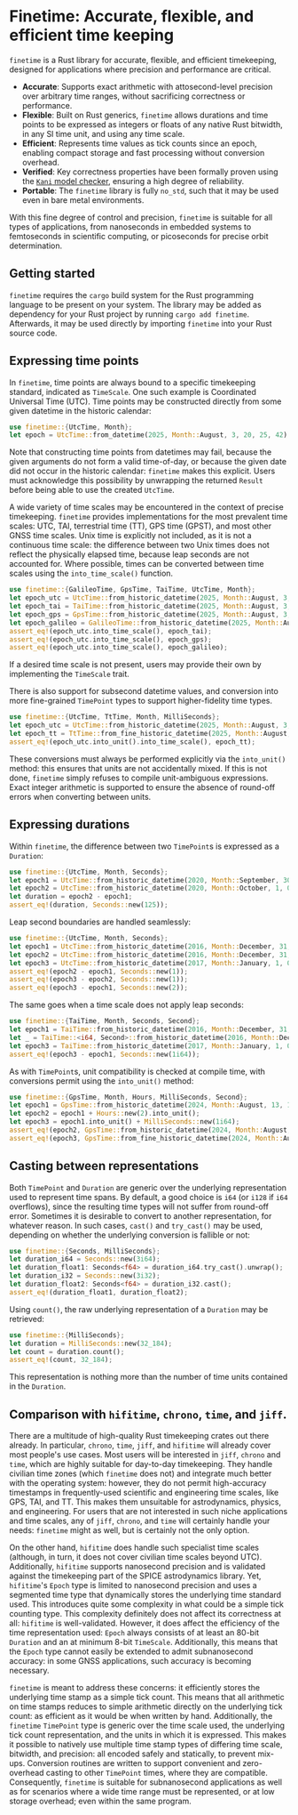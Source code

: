 # Finetime: Accurate, flexible, and efficient time keeping
`finetime` is a Rust library for accurate, flexible, and efficient timekeeping, designed for applications where precision and performance are critical.
- **Accurate**: Supports exact arithmetic with attosecond-level precision over arbitrary time ranges, without sacrificing correctness or performance.
- **Flexible**: Built on Rust generics, `finetime` allows durations and time points to be expressed as integers or floats of any native Rust bitwidth, in any SI time unit, and using any time scale.
- **Efficient**: Represents time values as tick counts since an epoch, enabling compact storage and fast processing without conversion overhead.
- **Verified**: Key correctness properties have been formally proven using the [`Kani` model checker](https://model-checking.github.io/kani/), ensuring a high degree of reliability.
- **Portable**: The `finetime` library is fully `no_std`, such that it may be used even in bare metal environments.

With this fine degree of control and precision, `finetime` is suitable for all types of applications, from nanoseconds in embedded systems to femtoseconds in scientific computing, or picoseconds for precise orbit determination.

## Getting started
`finetime` requires the `cargo` build system for the Rust programming language to be present on your system. The library may be added as dependency for your Rust project by running `cargo add finetime`. Afterwards, it may be used directly by importing `finetime` into your Rust source code.

## Expressing time points
In `finetime`, time points are always bound to a specific timekeeping standard, indicated as `TimeScale`. One such example is Coordinated Universal Time (UTC). Time points may be constructed directly from some given datetime in the historic calendar:
```rust
use finetime::{UtcTime, Month};
let epoch = UtcTime::from_datetime(2025, Month::August, 3, 20, 25, 42).unwrap();
```
Note that constructing time points from datetimes may fail, because the given arguments do not form a valid time-of-day, or because the given date did not occur in the historic calendar: `finetime` makes this explicit. Users must acknowledge this possibility by unwrapping the returned `Result` before being able to use the created `UtcTime`.

A wide variety of time scales may be encountered in the context of precise timekeeping.
`finetime` provides implementations for the most prevalent time scales: UTC, TAI, terrestrial time (TT), GPS time (GPST), and most other GNSS time scales.
Unix time is explicitly not included, as it is not a continuous time scale: the difference between two Unix times does not reflect the physically elapsed time, because leap seconds are not accounted for.
Where possible, times can be converted between time scales using the `into_time_scale()` function.
```rust
use finetime::{GalileoTime, GpsTime, TaiTime, UtcTime, Month};
let epoch_utc = UtcTime::from_historic_datetime(2025, Month::August, 3, 20, 25, 42).unwrap();
let epoch_tai = TaiTime::from_historic_datetime(2025, Month::August, 3, 20, 26, 19).unwrap();
let epoch_gps = GpsTime::from_historic_datetime(2025, Month::August, 3, 20, 26, 0).unwrap();
let epoch_galileo = GalileoTime::from_historic_datetime(2025, Month::August, 3, 20, 26, 0).unwrap();
assert_eq!(epoch_utc.into_time_scale(), epoch_tai);
assert_eq!(epoch_utc.into_time_scale(), epoch_gps);
assert_eq!(epoch_utc.into_time_scale(), epoch_galileo);
```
If a desired time scale is not present, users may provide their own by implementing the `TimeScale` trait.

There is also support for subsecond datetime values, and conversion into more fine-grained `TimePoint` types to support higher-fidelity time types.
```rust
use finetime::{UtcTime, TtTime, Month, MilliSeconds};
let epoch_utc = UtcTime::from_historic_datetime(2025, Month::August, 3, 20, 25, 42).unwrap();
let epoch_tt = TtTime::from_fine_historic_datetime(2025, Month::August, 3, 20, 26, 51, MilliSeconds::new(184i64)).unwrap();
assert_eq!(epoch_utc.into_unit().into_time_scale(), epoch_tt);
```
These conversions must always be performed explicitly via the `into_unit()` method: this ensures that units are not accidentally mixed. If this is not done, `finetime` simply refuses to compile unit-ambiguous expressions.
Exact integer arithmetic is supported to ensure the absence of round-off errors when converting between units.

## Expressing durations
Within `finetime`, the difference between two `TimePoint`s is expressed as a `Duration`:
```rust
use finetime::{UtcTime, Month, Seconds};
let epoch1 = UtcTime::from_historic_datetime(2020, Month::September, 30, 23, 59, 58).unwrap();
let epoch2 = UtcTime::from_historic_datetime(2020, Month::October, 1, 0, 2, 3).unwrap();
let duration = epoch2 - epoch1;
assert_eq!(duration, Seconds::new(125));
```

Leap second boundaries are handled seamlessly:
```rust
use finetime::{UtcTime, Month, Seconds};
let epoch1 = UtcTime::from_historic_datetime(2016, Month::December, 31, 23, 59, 59).unwrap();
let epoch2 = UtcTime::from_historic_datetime(2016, Month::December, 31, 23, 59, 60).unwrap();
let epoch3 = UtcTime::from_historic_datetime(2017, Month::January, 1, 0, 0, 0).unwrap();
assert_eq!(epoch2 - epoch1, Seconds::new(1));
assert_eq!(epoch3 - epoch2, Seconds::new(1));
assert_eq!(epoch3 - epoch1, Seconds::new(2));
```
The same goes when a time scale does not apply leap seconds:
```rust
use finetime::{TaiTime, Month, Seconds, Second};
let epoch1 = TaiTime::from_historic_datetime(2016, Month::December, 31, 23, 59, 59).unwrap();
let _ = TaiTime::<i64, Second>::from_historic_datetime(2016, Month::December, 31, 23, 59, 60).unwrap_err();
let epoch3 = TaiTime::from_historic_datetime(2017, Month::January, 1, 0, 0, 0).unwrap();
assert_eq!(epoch3 - epoch1, Seconds::new(1i64));
```

As with `TimePoint`s, unit compatibility is checked at compile time, with conversions permit using the `into_unit()` method:
```rust
use finetime::{GpsTime, Month, Hours, MilliSeconds, Second};
let epoch1 = GpsTime::from_historic_datetime(2024, Month::August, 13, 19, 30, 0).unwrap();
let epoch2 = epoch1 + Hours::new(2).into_unit();
let epoch3 = epoch1.into_unit() + MilliSeconds::new(1i64);
assert_eq!(epoch2, GpsTime::from_historic_datetime(2024, Month::August, 13, 21, 30, 0).unwrap());
assert_eq!(epoch3, GpsTime::from_fine_historic_datetime(2024, Month::August, 13, 19, 30, 0, MilliSeconds::new(1)).unwrap());
```

## Casting between representations
Both `TimePoint` and `Duration` are generic over the underlying representation used to represent time spans.
By default, a good choice is `i64` (or `i128` if `i64` overflows), since the resulting time types will not suffer from round-off error.
Sometimes it is desirable to convert to another representation, for whatever reason. In such cases, `cast()` and `try_cast()` may be used, depending on whether the underlying conversion is fallible or not:
```rust
use finetime::{Seconds, MilliSeconds};
let duration_i64 = Seconds::new(3i64);
let duration_float1: Seconds<f64> = duration_i64.try_cast().unwrap();
let duration_i32 = Seconds::new(3i32);
let duration_float2: Seconds<f64> = duration_i32.cast();
assert_eq!(duration_float1, duration_float2);
```

Using `count()`, the raw underlying representation of a `Duration` may be retrieved:
```rust
use finetime::{MilliSeconds};
let duration = MilliSeconds::new(32_184);
let count = duration.count();
assert_eq!(count, 32_184);
```
This representation is nothing more than the number of time units contained in the `Duration`.

## Comparison with `hifitime`, `chrono`, `time`, and `jiff`.
There are a multitude of high-quality Rust timekeeping crates out there already.
In particular, `chrono`, `time`, `jiff`, and `hifitime` will already cover most people's use cases.
Most users will be interested in `jiff`, `chrono` and `time`, which are highly suitable for day-to-day timekeeping.
They handle civilian time zones (which `finetime` does not) and integrate much better with the operating system: however, they do not permit high-accuracy timestamps in frequently-used scientific and engineering time scales, like GPS, TAI, and TT. This makes them unsuitable for astrodynamics, physics, and engineering.
For users that are not interested in such niche applications and time scales, any of `jiff`, `chrono`, and `time` will certainly handle your needs: `finetime` might as well, but is certainly not the only option.

On the other hand, `hifitime` does handle such specialist time scales (although, in turn, it does not cover civilian time scales beyond UTC).
Additionally, `hifitime` supports nanosecond precision and is validated against the timekeeping part of the SPICE astrodynamics library.
Yet, `hifitime`'s `Epoch` type is limited to nanosecond precision and uses a segmented time type that dynamically stores the underlying time standard used.
This introduces quite some complexity in what could be a simple tick counting type.
This complexity definitely does not affect its correctness at all: `hifitime` is well-validated.
However, it does affect the efficiency of the time representation used: `Epoch` always consists of at least an 80-bit `Duration` and an at minimum 8-bit `TimeScale`.
Additionally, this means that the `Epoch` type cannot easily be extended to admit subnanosecond accuracy: in some GNSS applications, such accuracy is becoming necessary.

`finetime` is meant to address these concerns: it efficiently stores the underlying time stamp as a simple tick count. This means that all arithmetic on time stamps reduces to simple arithmetic directly on the underlying tick count: as efficient as it would be when written by hand.
Additionally, the `finetime` `TimePoint` type is generic over the time scale used, the underlying tick count representation, and the units in which it is expressed.
This makes it possible to natively use multiple time stamp types of differing time scale, bitwidth, and precision: all encoded safely and statically, to prevent mix-ups.
Conversion routines are written to support convenient and zero-overhead casting to other `TimePoint` times, where they are compatible.
Consequently, `finetime` is suitable for subnanosecond applications as well as for scenarios where a wide time range must be represented, or at low storage overhead; even within the same program.